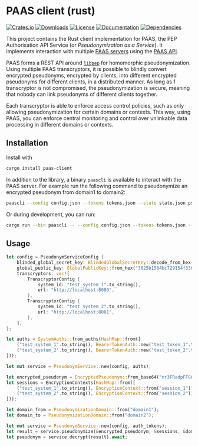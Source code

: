 # PAAS client (rust)
[![Crates.io](https://img.shields.io/crates/v/paas-client.svg)](https://crates.io/crates/paas-client)
[![Downloads](https://img.shields.io/crates/d/paas-client.svg)](https://crates.io/crates/paas-client)
[![License](https://img.shields.io/crates/l/paas-client.svg)](https://crates.io/crates/paas-client)
[![Documentation](https://docs.rs/paas-client/badge.svg)](https://docs.rs/paas-client)
[![Dependencies](https://deps.rs/repo/github/NOLAI/paas-client-rs/status.svg)](https://deps.rs/repo/github/NOLAI/paas-client-rs)

This project contains the Rust client implementation for PAAS, the PEP Authorisation API Service (or _Pseudonymization as a Service_).
It implements interaction with multiple [PAAS servers](https://github.com/NOLAI/paas-server) using the [PAAS API](https://github.com/NOLAI/paas-api).

PAAS forms a REST API around [`libpep`](https://github.com/NOLAI/libpep) for homomorphic pseudonymization.
Using multiple PAAS transcryptors, it is possible to blindly convert encrypted pseudonyms, encrypted by clients, into different encrypted pseudonyms for different clients, in a distributed manner.
As long as 1 transcryptor is not compromised, the pseudonymization is secure, meaning that nobody can link pseudonyms of different clients together.

Each transcryptor is able to enforce access control policies, such as only allowing pseudonymization for certain domains or contexts.
This way, using PAAS, you can enforce central monitoring and control over unlinkable data processing in different domains or contexts.

## Installation
Install with
```bash
cargo install paas-client
```

In addition to the library, a binary `paascli` is available to interact with the PAAS server.
For example run the following command to pseudonymize an encrypted pseudonym from domain1 to domain2:
```bash
paascli --config config.json --tokens tokens.json --state state.json pseudonymize CvkMpV4E98A1kWReUi0dE4mGRm1ToAj_D5-FrSi1FBqCrqE6d5HNrV8JW6vsGkwputG2S821sfjzjsyFGUPzAg== eyJQYWFTLWRlbW8tMyI6InVzZXIxXzB4T0VpZXBPTjAiLCJQYWFTLWRlbW8tMSI6InVzZXIxXzhGZmhDQU5WVmIiLCJQYWFTLWRlbW8tMiI6InVzZXIxX2tibk5UUVZpYjkifQ== domain1 domain2
```

Or during development, you can run:
```bash
cargo run --bin paascli -- --config config.json --tokens tokens.json --state state.json pseudonymize CvkMpV4E98A1kWReUi0dE4mGRm1ToAj_D5-FrSi1FBqCrqE6d5HNrV8JW6vsGkwputG2S821sfjzjsyFGUPzAg== eyJQYWFTLWRlbW8tMyI6InVzZXIxXzB4T0VpZXBPTjAiLCJQYWFTLWRlbW8tMSI6InVzZXIxXzhGZmhDQU5WVmIiLCJQYWFTLWRlbW8tMiI6InVzZXIxX2tibk5UUVZpYjkifQ== domain1 domain2
```

## Usage
```rust
let config = PseudonymServiceConfig {
    blinded_global_secret_key: BlindedGlobalSecretKey::decode_from_hex("dacec694506fa1c1ab562059174b022151acab4594723614811eaaa93a9c5908").unwrap(), 
    global_public_key: GlobalPublicKey::from_hex("3025b1584bc729154f33071f73bb9499509bb504f887496ba86cb57e88d5dc62").unwrap(),
    transcryptors: vec![
        TranscryptorConfig {
            system_id: "test_system_1".to_string(),
            url: "http://localhost:8080",
        },
        TranscryptorConfig {
            system_id: "test_system_2".to_string(),
            url: "http://localhost:8081",
        },
    ],
};

let auths = SystemAuths::from_auths(HashMap::from([
    ("test_system_1".to_string(), BearerTokenAuth::new("test_token_1".to_string())),
    ("test_system_2".to_string(), BearerTokenAuth::new("test_token_2".to_string())),
]));

let mut service = PseudonymService::new(config, auths);

let encrypted_pseudonym = EncryptedPseudonym::from_base64("nr3FRadpFFGCFksYgrloo5J2V9j7JJWcUeiNBna66y78lwMia2-l8He4FfJPoAjuHCpH-8B0EThBr8DS3glHJw==").unwrap();
let sessions = EncryptionContexts(HashMap::from([
    ("test_system_1".to_string(), EncryptionContext::from("session_1")),
    ("test_system_2".to_string(), EncryptionContext::from("session_2")),
]));

let domain_from = PseudonymizationDomain::from("domain1");
let domain_to = PseudonymizationDomain::from("domain2");

let mut service = PseudonymService::new(config, auth_tokens);
let result = service.pseudonymize(&encrypted_pseudonym, &sessions, &domain_from, &domain_to).await;
let pseudonym = service.decrypt(result).await;
```
